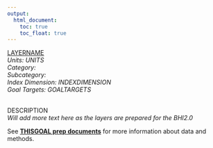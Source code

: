 ```yaml
---
output:
  html_document:
    toc: true
    toc_float: true
---
```


[LAYERNAME](https://github.com/OHI-Science/bhi/blob/master/baltic/layers/LAYERFILENAME)\
*Units: UNITS*\
*Category:*\
*Subcategory:*\
*Index Dimension: INDEXDIMENSION*\
*Goal Targets: GOALTARGETS*\
<br>

DESCRIPTION\
*Will add more text here as the layers are prepared for the BHI2.0*

See [**THISGOAL prep documents**](https://github.com/OHI-Science/bhi-1.0-archive/blob/draft/baltic2015/prep/THISGOAL/THISGOALPREP.md) for more information about data and methods.

<br>

